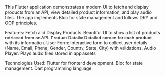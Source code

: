 This Flutter application demonstrates a modern UI to fetch and display products from an API, view detailed product information, and play audio files. The app implements Bloc for state management and follows DRY and OOP principles.

Features:
Fetch and Display Products: Beautiful UI to show a list of products retrieved from an API.
Product Details: Detailed screen for each product with its information.
User Form: Interactive form to collect user details (Name, Email, Phone, Gender, Country, State, City) with validations.
Audio Player: Plays audio files stored in app assets

Technologies Used:
Flutter for frontend development.
Bloc for state management.
Dart programming language

